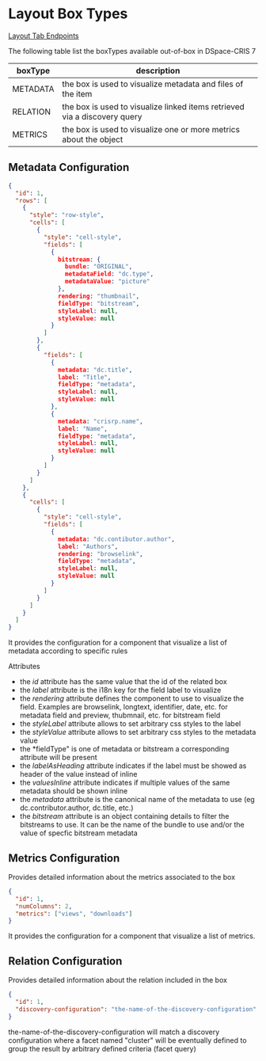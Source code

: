 # Layout Box Types
[Layout Tab Endpoints](tabs.md)

The following table list the boxTypes available out-of-box in DSpace-CRIS 7

boxType | description
------------ | -------------
METADATA | the box is used to visualize metadata and files of the item 
RELATION | the box is used to visualize linked items retrieved via a discovery query
METRICS | the box is used to visualize one or more metrics about the object

## Metadata Configuration

```json
{
  "id": 1,
  "rows": [
    {
      "style": "row-style",
      "cells": [
        {
          "style": "cell-style",
          "fields": [
            {
              bitstream: {
                bundle: "ORIGINAL", 
                metadataField: "dc.type",
                metadataValue: "picture"
              },
              rendering: "thumbnail",
              fieldType: "bitstream",
              styleLabel: null,
              styleValue: null
            }
          ]
        },
        {
          "fields": [
            {
              metadata: "dc.title",
              label: "Title",
              fieldType: "metadata",
              styleLabel: null,
              styleValue: null
            },
            {
              metadata: "crisrp.name",
              label: "Name",
              fieldType: "metadata",
              styleLabel: null,
              styleValue: null
            }
          ]
        }
      ]
    },
    {
      "cells": [
        {
          "style": "cell-style",
          "fields": [
            {
              metadata: "dc.contibutor.author",
              label: "Authors",
              rendering: "browselink",
              fieldType: "metadata",
              styleLabel: null,
              styleValue: null
            }
          ]
        }
      ]
    }
  ]
}
```

It provides the configuration for a component that visualize a list of metadata according to specific rules

Attributes
* the *id* attribute has the same value that the id of the related box
* the *label* attribute is the i18n key for the field label to visualize
* the *rendering* attribute defines the component to use to visualize the field. Examples are browselink, longtext, identifier, date, etc. for metadata field and preview, thubmnail, etc. for bitstream field 
* the *styleLabel* attribute allows to set arbitrary css styles to the label
* the *styleValue* attribute allows to set arbitrary css styles to the metadata value
* the *fieldType" is one of metadata or bitstream a corresponding attribute will be present
* the *labelAsHeading* attribute indicates if the label must be showed as header of the value instead of inline
* the *valuesInline* attribute indicates if multiple values of the same metadata should be shown inline
* the *metadata* attribute is the canonical name of the metadata to use (eg dc.contributor.author, dc.title, etc.)
* the *bitstream* attribute is an object containing details to filter the bitstreams to use. It can be the name of the bundle to use and/or the value of specfic bitstream metadata

## Metrics Configuration

Provides detailed information about the metrics associated to the box

```json
{
  "id": 1,
  "numColumns": 2,
  "metrics": ["views", "downloads"]
}
```

It provides the configuration for a component that visualize a list of metrics.

## Relation Configuration


Provides detailed information about the relation included in the box

```json
{
  "id": 1,
  "discovery-configuration": "the-name-of-the-discovery-configuration"
}
```

the-name-of-the-discovery-configuration will match a discovery configuration where a facet named "cluster" 
will be eventually defined  to group the result by arbitrary defined criteria (facet query)